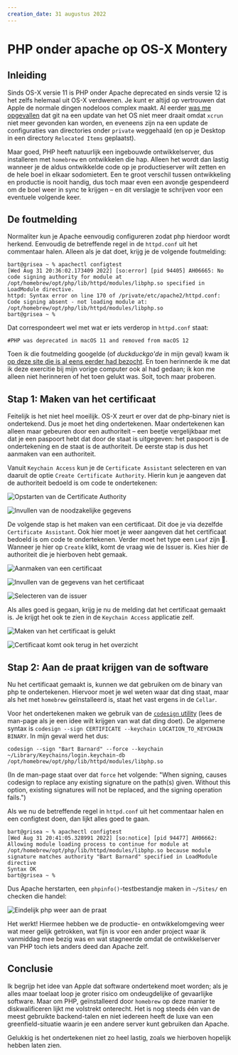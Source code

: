 ```yaml
---
creation_date: 31 augustus 2022
---
```


# PHP onder apache op OS-X Montery

## Inleiding

Sinds OS-X versie 11 is PHP onder Apache deprecated en sinds versie 12 is het zelfs helemaal uit OS-X verdwenen. Je kunt er altijd op vertrouwen dat Apple de normale dingen nodeloos complex maakt. Al eerder [was me opgevallen](https://twitter.com/BartBarnard/status/1380473719454334978) dat git na een update van het OS niet meer draait omdat `xcrun` niet meer gevonden kan worden, en eveneens zijn na een update de configuraties van directories onder `private` weggehaald (en op je Desktop in een directory `Relocated Items` geplaatst).

Maar goed, PHP heeft natuurlijk een ingebouwde ontwikkelserver, dus installeren met `homebrew` en ontwikkelen die hap. Alleen het wordt dan lastig wanneer je de aldus ontwikkelde code op je productieserver wilt zetten en de hele boel in elkaar sodomietert. Een te groot verschil tussen ontwikkeling en productie is nooit handig, dus toch maar even een avondje gespendeerd om de boel weer in sync te krijgen – en dit verslagje te schrijven voor een eventuele volgende keer.

## De foutmelding

Normaliter kun je Apache eenvoudig configureren zodat php hierdoor wordt herkend. Eenvoudig de betreffende regel in de `httpd.conf` uit het commentaar halen. Alleen als je dat doet, krijg je de volgende foutmelding:

```shell
bart@grisea ~ % apachectl configtest
[Wed Aug 31 20:36:02.173409 2022] [so:error] [pid 94405] AH06665: No code signing authority for module at /opt/homebrew/opt/php/lib/httpd/modules/libphp.so specified in LoadModule directive.
httpd: Syntax error on line 170 of /private/etc/apache2/httpd.conf: Code signing absent - not loading module at: /opt/homebrew/opt/php/lib/httpd/modules/libphp.so
bart@grisea ~ % 
```

Dat correspondeert wel met wat er iets verderop in `httpd.conf` staat:

```shell
#PHP was deprecated in macOS 11 and removed from macOS 12
```

Toen ik die foutmelding googelde (of *duckduckgo'de* in mijn geval) kwam ik [op deze site die is al eens eerder had bezocht](https://www.simplified.guide/macos/apache-php-homebrew-codesign). En toen herinnerde ik me dat ik deze exercitie bij mijn vorige computer ook al had gedaan; ik kon me alleen niet herinneren of het toen gelukt was. Soit, toch maar proberen.

## Stap 1: Maken van het certificaat

Feitelijk is het niet heel moeilijk. OS-X zeurt er over dat de php-binary niet is ondertekend. Dus je moet het ding ondertekenen. Maar ondertekenen kan alleen maar gebeuren door een authoriteit – een beetje vergelijkbaar met dat je een paspoort hebt dat door de staat is uitgegeven: het paspoort is de ondertekening en de staat is de authoriteit. De eerste stap is dus het aanmaken van een authoriteit.

Vanuit `Keychain Access` kun je de `Certificate Assistant` selecteren en van daaruit de optie `Create Certificate Authority`. Hierin kun je aangeven dat de authoriteit bedoeld is om code te ondertekenen:

![Opstarten van de Certificate Authority](../imgs/php-signing/php-signing1.png)

![Invullen van de noodzakelijke gegevens](../imgs/php-signing/php-signing2.png)

De volgende stap is het maken van een certificaat. Dit doe je via dezelfde `Certificate Assistant`. Ook hier moet je weer aangeven dat het certificaat bedoeld is om code te ondertekenen. Verder moet het type een `Leaf` zijn 🤔. Wanneer je hier op `Create` klikt, komt de vraag wie de Issuer is. Kies hier de authoriteit die je hierboven hebt gemaak.

![Aanmaken van een certificaat](../imgs/php-signing/php-signing3.png)

![Invullen van de gegevens van het certificaat](../imgs/php-signing/php-signing4.png)

![Selecteren van de issuer](../imgs/php-signing/php-signing5.png)

Als alles goed is gegaan, krijg je nu de melding dat het certificaat gemaakt is. Je krijgt het ook te zien in de `Keychain Access` applicatie zelf.

![Maken van het certificaat is gelukt](../imgs/php-signing/php-signing6.png)

![Certificaat komt ook terug in het overzicht](../imgs/php-signing/php-signing7.png)

## Stap 2: Aan de praat krijgen van de software

Nu het certificaat gemaakt is, kunnen we dat gebruiken om de binary van php te ondertekenen. Hiervoor moet je wel weten waar dat ding staat, maar als het met `homebrew` geïnstalleerd is, staat het vast ergens in de `Cellar`. 

Voor het ondertekenen maken we gebruik van de [`codesign` utility](https://www.digicert.com/kb/code-signing/mac-os-codesign-tool.htm) (lees de man-page als je een idee wilt krijgen van wat dat ding doet). De algemene syntax is `codesign --sign CERTIFICATE --keychain LOCATION_TO_KEYCHAIN BINARY`. In mijn geval werd het dus:

```shell
codesign --sign "Bart Barnard" --force --keychain ~/Library/Keychains/login.keychain-db /opt/homebrew/opt/php/lib/httpd/modules/libphp.so
```

(In de man-page staat over dat `force` het volgende: "When signing, causes codesign to replace any existing signature on the path(s) given. Without this option, existing signatures will not be replaced, and the signing operation fails.")

Als we nu de betreffende regel in `httpd.conf` uit het commentaar halen en een configtest doen, dan lijkt alles goed te gaan.

```
bart@grisea ~ % apachectl configtest
[Wed Aug 31 20:41:05.328991 2022] [so:notice] [pid 94477] AH06662: Allowing module loading process to continue for module at /opt/homebrew/opt/php/lib/httpd/modules/libphp.so because module signature matches authority "Bart Barnard" specified in LoadModule directive
Syntax OK
bart@grisea ~ % 
```

Dus Apache herstarten, een `phpinfo()`-testbestandje maken in `~/Sites/` en checken die handel:

![Eindelijk php weer aan de praat](../imgs/php-signing/php-signing8.png)

Het werkt! Hiermee hebben we de productie- en ontwikkelomgeving weer wat meer gelijk getrokken, wat fijn is voor een ander project waar ik vanmiddag mee bezig was en wat stagneerde omdat de ontwikkelserver van PHP toch iets anders deed dan Apache zelf.

## Conclusie

Ik begrijp het idee van Apple dat software ondertekend moet worden; als je alles maar toelaat loop je groter risico om ondeugdelijke of gevaarlijke software. Maar om PHP, geïnstalleerd door `homebrew` op deze manier te diskwalificeren lijkt me volstrekt onterecht. Het is nog steeds één van de meest gebruikte backend-talen en niet iedereen heeft de luxe van een greenfield-situatie waarin je een andere server kunt gebruiken dan Apache.

Gelukkig is het ondertekenen niet zo heel lastig, zoals we hierboven hopelijk hebben laten zien.



